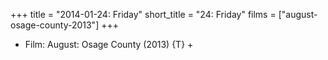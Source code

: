 +++
title = "2014-01-24: Friday"
short_title = "24: Friday"
films = ["august-osage-county-2013"]
+++


* Film: August: Osage County (2013) {T} +
